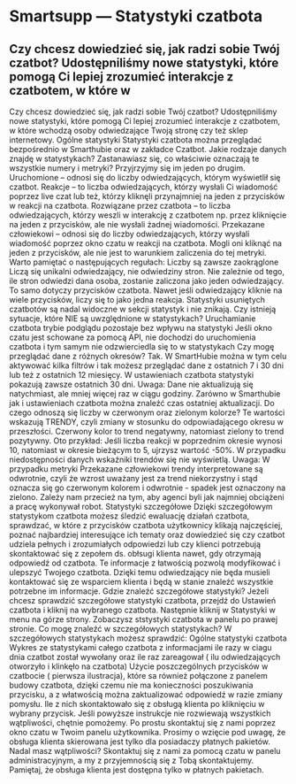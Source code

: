 # Smartsupp — Statystyki czatbota
## Czy chcesz dowiedzieć się, jak radzi sobie Twój czatbot? Udostępniliśmy nowe statystyki, które pomogą Ci lepiej zrozumieć interakcje z czatbotem, w które w
Czy chcesz dowiedzieć się, jak radzi sobie Twój czatbot? Udostępniliśmy nowe statystyki, które pomogą Ci lepiej zrozumieć interakcje z czatbotem, w które wchodzą osoby odwiedzające Twoją stronę czy też sklep internetowy.
Ogólne statystyki
Statystyki czatbota można przeglądać bezpośrednio w Smarthubie oraz w zakładce Czatbot. 
Jakie rodzaje danych znajdę w statystykach?
Zastanawiasz się, co właściwie oznaczają te wszystkie numery i metryki? Przyjrzyjmy się im jeden po drugim.
Uruchomione – odnosi się do liczby odwiedzających, którym wyświetlił się czatbot.
Reakcje – to liczba odwiedzających, którzy wysłali Ci wiadomość poprzez live czat lub też, którzy kliknęli przynajmniej na jeden z przycisków w reakcji na czatbota. 
Rozwiązane przez czatbota – to liczba odwiedzających, którzy weszli w interakcję z czatbotem np. przez kliknięcie na jeden z przycisków, ale nie wysłali żadnej wiadomości. 
Przekazane człowiekowi – odnosi się do liczby odwiedzających, którzy wysłali wiadomość poprzez okno czatu w reakcji na czatbota. Mogli oni kliknąć na jeden z przycisków, ale nie jest to warunkiem zaliczenia do tej metryki.
Warto pamiętać o następujących regułach:
Liczby są zawsze zaokrąglone 
Liczą się unikalni odwiedzający, nie odwiedziny stron. Nie zależnie od tego, ile stron odwiedzi dana osoba, zostanie zaliczona jako jeden odwiedzający. 
To samo dotyczy przycisków czatbota. Nawet jeśli odwiedzający kliknie na wiele przycisków, liczy się to jako jedna reakcja. 
Statystyki usuniętych czatbotów są nadal widoczne w sekcji statystyk i nie znikają.
Czy istnieją sytuacje, które NIE są uwzględnione w statystykach?
Uruchamianie czatbota trybie podglądu pozostaje bez wpływu na statystyki 
Jeśli okno czatu jest schowane za pomocą API, nie dochodzi do uruchomienia czatbota i tym samym nie odzwierciedla się to w statystykach
Czy mogę przeglądać dane z różnych okresów?
Tak. W SmartHubie można w tym celu aktywować kilka filtrów i tak możesz przeglądać dane z ostatnich 7 i 30 dni lub też z ostatnich 12 miesięcy. W ustawieniach czatbota statystyki pokazują zawsze ostatnich 30 dni.
Uwaga: Dane nie aktualizują się natychmiast, ale mniej więcej raz w ciągu godziny. Zarówno w Smarthubie jak i ustawieniach czatbota można znaleźć czas ostatniej aktualizacji.
Do czego odnoszą się liczby w czerwonym oraz zielonym kolorze?
Te wartości wskazują TRENDY, czyli zmiany w stosunku do odpowiadającego okresu w przeszłości. Czerwony kolor to trend negatywny, natomiast zielony to trend pozytywny. 
Oto przykład: Jeśli liczba reakcji w poprzednim okresie wynosi 10, natomiast w okresie bieżącym to 5, ujrzysz wartość -50%. 
W przypadku niedostępności danych wskaźniki trendów się nie wyświetlą.
Uwaga: W przypadku metryki Przekazane człowiekowi trendy interpretowane są odwrotnie, czyli że wzrost uważany jest za trend niekorzystny i stąd oznacza się go czerwonym kolorem i odwrotnie - spadek jest oznaczony na zielono. Zależy nam przecież na tym, aby agenci byli jak najmniej obciążeni a pracę wykonywał robot.
Statystyki szczegółowe
Dzięki szczegółowym statystykom czatbota możesz śledzić ewaluację działań czatbota, sprawdzać, w które z przycisków czatbota użytkownicy klikają najczęściej, poznać najbardziej interesujące ich tematy oraz dowiedzieć się czy czatbot udziela pełnych i zrozumiałych odpowiedzi lub czy klienci potrzebują skontaktować się z zepołem ds. obłsugi klienta nawet, gdy otrzymają odpowiedź od czatbota.
Te informacje z łatwością pozwolą modyfikować i ulepszyć Twojego czatbota. Dzięki temu odwiedzający nie będa musieli kontaktować się ze wsparciem klienta i będą w stanie znaleźć wszystkie potrzebne im informacje.
Gdzie znaleźć szczegółowe statystyki?
Jeżeli chcesz sprawdzić szczegółowe statystyki czatbota, przejdź do Ustawień czatbota i kliknij na wybranego czatbota.
Następnie kliknij w Statystyki w menu na górze strony. Zobaczysz ststystyki czatbota w panelu po prawej stronie.
Co mogę znaleźć w szczegółowych statystykach?
W szczegółowych statystykach możesz sprawdzić:
Ogólne statystyki czatbota
Wykres ze statystykami całego czatbota z informacjami ile razy w ciagu dnia czatbot został wywołany oraz ile raz zareagował ( ilu odwiedzających otworzyło i klinkęło na czatbota)
Użycie poszczególnych przycisków w czatbocie ( pierwsza ilustracja), które sa również połączone z panelem budowy czatbota, dzięki czemu nie ma konieczności poszukiwania przycisku, a z włatwością można zaktualizować odpowiedź w razie zmiany pomysłu.
Ile z nich skontaktowało się z obsługą klienta po kliknięciu w wybrany przycisk.
Jeśli powyższe instrukcje nie rozwiewają wszystkich wątpliwości, chętnie pomożemy. Po prostu skontaktuj się z nami poprzez okno czatu w Twoim panelu użytkownika. Prosimy o wzięcie pod uwagę, że obsługa klienta skierowana jest tylko dla posiadaczy płatnych pakietów.
Nadal masz wątpliwości? Skontaktuj się z nami za pomocą czatu w panelu administracyjnym, a my z przyjemnością się z Tobą skontaktujemy. Pamiętaj, że obsługa klienta jest dostępna tylko w płatnych pakietach.

